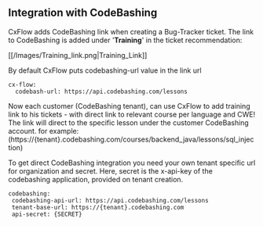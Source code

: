 ## Integration with CodeBashing

CxFlow adds CodeBashing link when creating a Bug-Tracker ticket.
The link to CodeBashing is added under '**Training**' in the ticket recommendation:

[[/Images/Training_link.png|Training_Link]]

By default CxFlow puts codebashing-url value in the link url
```
cx-flow:
  codebash-url: https://api.codebashing.com/lessons
```

Now each customer (CodeBashing tenant), can use CxFlow to add training link to his tickets - with direct link to relevant course per language and CWE!
The link will direct to the specific lesson under the customer CodeBashing account.
for example:  (https://{tenant}.codebashing.com/courses/backend_java/lessons/sql_injection)


To get direct CodeBashing integration you need your own tenant specific url for organization and secret.
Here, secret is the x-api-key of the codebashing application, provided on tenant creation.

 ```
codebashing:
  codebashing-api-url: https://api.codebashing.com/lessons
  tenant-base-url: https://{tenant}.codebashing.com
  api-secret: {SECRET}
 ```


 